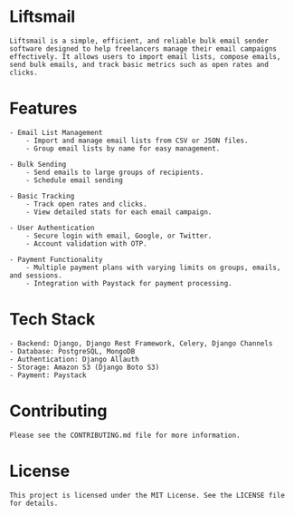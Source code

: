 # Liftsmail

    Liftsmail is a simple, efficient, and reliable bulk email sender software designed to help freelancers manage their email campaigns effectively. It allows users to import email lists, compose emails, send bulk emails, and track basic metrics such as open rates and clicks.

# Features

    - Email List Management
        - Import and manage email lists from CSV or JSON files.
        - Group email lists by name for easy management.

    - Bulk Sending
        - Send emails to large groups of recipients.
        - Schedule email sending

    - Basic Tracking
        - Track open rates and clicks.
        - View detailed stats for each email campaign.

    - User Authentication
        - Secure login with email, Google, or Twitter.
        - Account validation with OTP.

    - Payment Functionality
        - Multiple payment plans with varying limits on groups, emails, and sessions.
        - Integration with Paystack for payment processing.

# Tech Stack

    - Backend: Django, Django Rest Framework, Celery, Django Channels
    - Database: PostgreSQL, MongoDB
    - Authentication: Django Allauth
    - Storage: Amazon S3 (Django Boto S3)
    - Payment: Paystack

# Contributing

    Please see the CONTRIBUTING.md file for more information.


# License

    This project is licensed under the MIT License. See the LICENSE file for details.


